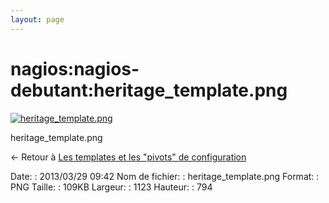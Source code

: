 ```yaml
---
layout: page
---
```


nagios:nagios-debutant:heritage\_template.png
=============================================

[![heritage\_template.png](../..//assets/media/nagios/nagios-debutant/heritage_template.png@cache=&w=900&h=636 "heritage_template.png")](../..//assets/media/nagios/nagios-debutant/heritage_template.png@cache= "Afficher le fichier original")

heritage\_template.png

← Retour à [Les templates et les "pivots" de
configuration](../../../nagios/nagios-debutant/templates-hostgroups-pivots.html "nagios:nagios-debutant:templates-hostgroups-pivots")

Date:
:   2013/03/29 09:42
Nom de fichier:
:   heritage\_template.png
Format:
:   PNG
Taille:
:   109KB
Largeur:
:   1123
Hauteur:
:   794

